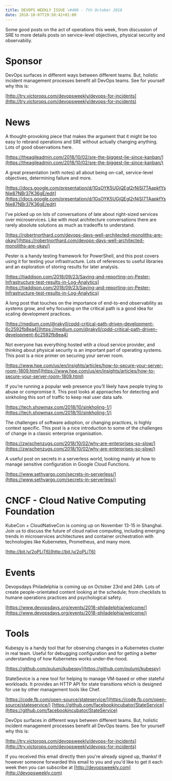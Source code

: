 ```yaml
---
title: DEVOPS WEEKLY ISSUE \#406 - 7th October 2018 
date: 2018-10-07T19:58:42+01:00
---
```



Some good posts on the act of operations this week, from discussion of SRE to more details posts on service-level objectives, physical security and observabiliy.


Sponsor
======

DevOps surfaces in different ways between different teams. But, holistic incident management processes benefit all DevOps teams. See for yourself why this is:

[http://try.victorops.com/devopsweekly/devops-for-incidents](http://try.victorops.com/devopsweekly/devops-for-incidents)


News
====

A thought-provoking piece that makes the argument that it might be too easy to rebrand operations and SRE without actually changing anything. Lots of good observations here.

[https://theagileadmin.com/2018/10/02/sre-the-biggest-lie-since-kanban/](https://theagileadmin.com/2018/10/02/sre-the-biggest-lie-since-kanban/)


A great presentation (with notes) all about being on-call, service-level objectives, determining failure and more.

[https://docs.google.com/presentation/d/1GsOYK5UGjQEgl2rNjSI7TAapkfYsNje87NBr37K36gE/edit](https://docs.google.com/presentation/d/1GsOYK5UGjQEgl2rNjSI7TAapkfYsNje87NBr37K36gE/edit)


I’ve picked up on lots of conversations of late about right-sized services over microservices. Like with most architecture conversations there are rarely absolute solutions as much as tradeoffs to understand.

[https://robertnorthard.com/devops-days-well-architected-monoliths-are-okay/](https://robertnorthard.com/devops-days-well-architected-monoliths-are-okay/)


Pester is a handy testing framework for PowerShell, and this post covers using it for testing your infrastructure. Lots of references to useful libraries and an exploration of storing results for later analysis.

[https://tjaddison.com/2018/09/23/Saving-and-reporting-on-Pester-Infrastructure-test-results-in-Log-Analytics](https://tjaddison.com/2018/09/23/Saving-and-reporting-on-Pester-Infrastructure-test-results-in-Log-Analytics)


A long post that touches on the importance of end-to-end observability as systems grow, and why focusing on the critical path is a good idea for scaling development practices.

[https://medium.com/@rakyll/cpdd-critical-path-driven-development-6c2592fb8ea4](https://medium.com/@rakyll/cpdd-critical-path-driven-development-6c2592fb8ea4)


Not everyone has everything hosted wtih a cloud service provider, and thinking about physical security is an important part of operating systems. This post is a nice primer on securing your server room.

[https://www.hpe.com/us/en/insights/articles/how-to-secure-your-server-room-1809.html](https://www.hpe.com/us/en/insights/articles/how-to-secure-your-server-room-1809.html)


If you’re running a popular web presence you’ll likely have people trying to abuse or compromise it. This post looks at approaches for detecting and sinkholing this sort of traffic to keep real user data safe.

[https://tech.showmax.com/2018/10/sinkholing-1/](https://tech.showmax.com/2018/10/sinkholing-1/)


The challenges of software adoption, or changing practices, is highly context specific. This post is a nice introduction to some of the challenges of change in a classic enterprise organisation.

[https://zwischenzugs.com/2018/10/02/why-are-enterprises-so-slow/](https://zwischenzugs.com/2018/10/02/why-are-enterprises-so-slow/)


A useful post on secrets in a serverless world, looking mainly at how to manage sensitive configuration in Google Cloud Functions.

[https://www.sethvargo.com/secrets-in-serverless/](https://www.sethvargo.com/secrets-in-serverless/)


CNCF - Cloud Native Computing Foundation
====

KubeCon + CloudNativeCon is coming up on November 13-15 in Shanghai. Join us to discuss the future of cloud native computing, including emerging trends in microservices architectures and container orchestration with technologies like Kubernetes, Prometheus, and many more.

[http://bit.ly/2oPLjT6](http://bit.ly/2oPLjT6)



Events
======

Devopsdays Philadelphia is coming up on October 23rd and 24th. Lots of create people-orientated content looking at the schedule; from checklists to humane operations practices and psychological safety.

[https://www.devopsdays.org/events/2018-philadelphia/welcome/](https://www.devopsdays.org/events/2018-philadelphia/welcome/)


Tools
====

Kubespy is a handy tool that for observing changes in a Kubernetes cluster in real team. Useful for debugging configuration and for getting a better understanding of how Kubernetes works under-the-hood.

[https://github.com/pulumi/kubespy](https://github.com/pulumi/kubespy)


StateSevice is a new tool for helping to manage VM-based or other stateful workloads. It provides an HTTP API for state transitions which is designed for use by other management tools like Chef.

[https://code.fb.com/open-source/stateservice/](https://code.fb.com/open-source/stateservice/)
[https://github.com/facebookincubator/StateService](https://github.com/facebookincubator/StateService)



DevOps surfaces in different ways between different teams. But, holistic incident management processes benefit all DevOps teams. See for yourself why this is:

[http://try.victorops.com/devopsweekly/devops-for-incidents](http://try.victorops.com/devopsweekly/devops-for-incidents)


If you received this email directly then you're already signed up, thanks! If however someone forwarded this email to you and you'd like to get it each week then you can subscribe at [http://devopsweekly.com](http://devopsweekly.com)

